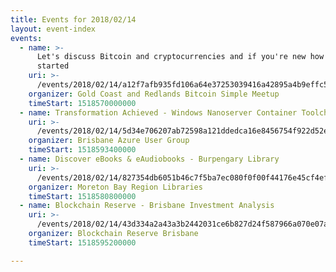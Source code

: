 ```yaml
---
title: Events for 2018/02/14
layout: event-index
events:
  - name: >-
      Let's discuss Bitcoin and cryptocurrencies and if you're new how to get
      started
    uri: >-
      /events/2018/02/14/a12f7afb935fd106a64e37253039416a42895a4b9effc5028fd4da8a723318f5
    organizer: Gold Coast and Redlands Bitcoin Simple Meetup
    timeStart: 1518570000000
  - name: Transformation Achieved - Windows Nanoserver Container Toolchain on Azure
    uri: >-
      /events/2018/02/14/5d34e706207ab72598a121ddedca16e8456754f922d52e730f2566e91fe69608
    organizer: Brisbane Azure User Group
    timeStart: 1518593400000
  - name: Discover eBooks & eAudiobooks - Burpengary Library
    uri: >-
      /events/2018/02/14/827354db6051b46c7f5ba7ec080f0f00f44176e45cf4ef7f925fa69788c92615
    organizer: Moreton Bay Region Libraries
    timeStart: 1518580800000
  - name: Blockchain Reserve - Brisbane Investment Analysis
    uri: >-
      /events/2018/02/14/43d334a2a43a3b2442031ce6b827d24f587966a070e07ad420770eb818df13b2
    organizer: Blockchain Reserve Brisbane
    timeStart: 1518595200000

---
```

